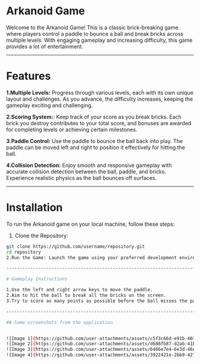 # Arkanoid Game

Welcome to the Arkanoid Game! This is a classic brick-breaking game where players control a paddle to bounce a ball and break bricks across multiple levels.
With engaging gameplay and increasing difficulty, this game provides a lot of entertainment.

-------------------------------------------------------------------------------------------------------------------------------------------------------------------------------------------

# Features 

**1.Multiple Levels:** Progress through various levels, each with its own unique layout and challenges. As you advance, the difficulty increases, keeping the gameplay exciting and challenging.

**2.Scoring System:**: Keep track of your score as you break bricks. Each brick you destroy contributes to your total score, and bonuses are awarded for completing levels or achieving certain milestones.

**3.Paddle Control:** Use the paddle to bounce the ball back into play. The paddle can be moved left and right to position it effectively for hitting the ball.

**4.Collision Detection:** Enjoy smooth and responsive gameplay with accurate collision detection between the ball, paddle, and bricks. Experience realistic physics as the ball bounces off surfaces.

-------------------------------------------------------------------------------------------------------------------------------------------------------------------------------------------

# Installation

To run the Arkanoid game on your local machine, follow these steps:

1. Clone the Repository:
```bash
git clone https://github.com/username/repository.git
cd repository
2.Run the Game: Launch the game using your preferred development environment or command line.

-------------------------------------------------------------------------------------------------------------------------------------------------------------------------------------------

# Gameplay Instructions

1.Use the left and right arrow keys to move the paddle.
2.Aim to hit the ball to break all the bricks on the screen.
3.Try to score as many points as possible before the ball misses the paddle.

-------------------------------------------------------------------------------------------------------------------------------------------------------------------------------------------

## Some screenshots from the application


![Image 1](https://github.com/user-attachments/assets/c5f3c66d-e91b-403a-bbc8-922098820723)
![Image 2](https://github.com/user-attachments/assets/d688fb87-d2ab-41b8-9d2f-d044a62c5c4f)
![Image 3](https://github.com/user-attachments/assets/6466e7e4-6e3d-46e0-9578-1f6203aafc66)
![Image 4](https://github.com/user-attachments/assets/3922421e-2bb9-4275-8834-fdf8f1debaf3)
